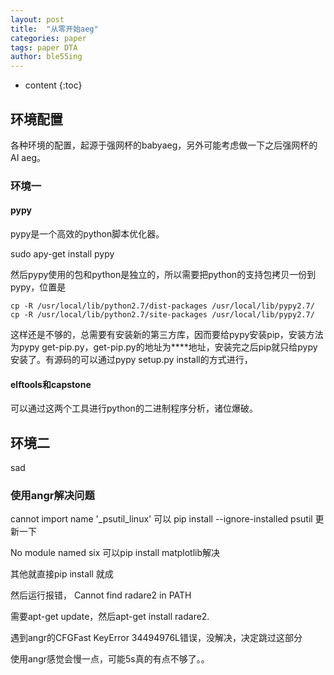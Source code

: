 ```yaml
---
layout: post
title:  "从零开始aeg"
categories: paper
tags: paper DTA
author: ble55ing
---
```


* content
{:toc}
## 环境配置

各种环境的配置，起源于强网杯的babyaeg，另外可能考虑做一下之后强网杯的AI aeg。

### 环境一

#### pypy

pypy是一个高效的python脚本优化器。

sudo apy-get install pypy

然后pypy使用的包和python是独立的，所以需要把python的支持包拷贝一份到pypy，位置是

```
cp -R /usr/local/lib/python2.7/dist-packages /usr/local/lib/pypy2.7/
cp -R /usr/local/lib/python2.7/site-packages /usr/local/lib/pypy2.7/
```

这样还是不够的，总需要有安装新的第三方库，因而要给pypy安装pip，安装方法为pypy get-pip.py，get-pip.py的地址为****地址，安装完之后pip就只给pypy安装了。有源码的可以通过pypy setup.py install的方式进行，



#### elftools和capstone

可以通过这两个工具进行python的二进制程序分析，诸位爆破。

## 环境二

sad

### 使用angr解决问题

cannot import name '_psutil_linux' 可以 pip install --ignore-installed psutil 更新一下

No module named six  可以pip install matplotlib解决

其他就直接pip install 就成

然后运行报错， Cannot find radare2 in PATH

需要apt-get update，然后apt-get install radare2.

遇到angr的CFGFast KeyError 34494976L错误，没解决，决定跳过这部分

使用angr感觉会慢一点，可能5s真的有点不够了。。